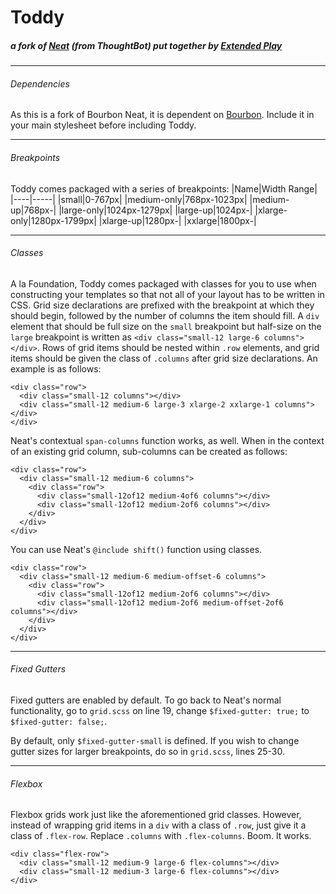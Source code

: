 # Toddy
##### a fork of [Neat](http://neat.bourbon.io/) (from ThoughtBot) put together by [Extended Play](http://www.ep-ny.com)
---
###### Dependencies
As this is a fork of Bourbon Neat, it is dependent on [Bourbon](http://www.bourbon.io). Include it in your main stylesheet before including Toddy.

---
###### Breakpoints
Toddy comes packaged with a series of breakpoints:
|Name|Width Range|
|----|-----|
|small|0-767px|
|medium-only|768px-1023px|
|medium-up|768px-|
|large-only|1024px-1279px|
|large-up|1024px-|
|xlarge-only|1280px-1799px|
|xlarge-up|1280px-|
|xxlarge|1800px-|

---
###### Classes
A la Foundation, Toddy comes packaged with classes for you to use when constructing your templates so that not all of your layout has to be written in CSS. Grid size declarations are prefixed with the breakpoint at which they should begin, followed by the number of columns the item should fill. A `div` element that should be full size on the `small` breakpoint but half-size on the `large` breakpoint is written as `<div class="small-12 large-6 columns"></div>`. Rows of grid items should be nested within `.row` elements, and grid items should be given the class of `.columns` after grid size declarations. An example is as follows:
```
<div class="row">
  <div class="small-12 columns"></div>
  <div class="small-12 medium-6 large-3 xlarge-2 xxlarge-1 columns"></div>
</div>
```

Neat's contextual `span-columns` function works, as well. When in the context of an existing grid column, sub-columns can be created as follows:
```
<div class="row">
  <div class="small-12 medium-6 columns">
    <div class="row">
      <div class="small-12of12 medium-4of6 columns"></div>
      <div class="small-12of12 medium-2of6 columns"></div>
    </div>
  </div>
</div>
```

You can use Neat's `@include shift()` function using classes.
```
<div class="row">
  <div class="small-12 medium-6 medium-offset-6 columns">
    <div class="row">
      <div class="small-12of12 medium-2of6 columns"></div>
      <div class="small-12of12 medium-2of6 medium-offset-2of6 columns"></div>
    </div>
  </div>
</div>
```


---
###### Fixed Gutters
Fixed gutters are enabled by default. To go back to Neat's normal functionality, go to `grid.scss` on line 19, change `$fixed-gutter: true;` to `$fixed-gutter: false;`.

By default, only `$fixed-gutter-small` is defined. If you wish to change gutter sizes for larger breakpoints, do so in `grid.scss`, lines 25-30.

---
###### Flexbox
Flexbox grids work just like the aforementioned grid classes. However, instead of wrapping grid items in a `div` with a class of `.row`, just give it a class of `.flex-row`. Replace `.columns` with `.flex-columns`. Boom. It works.

```
<div class="flex-row">
  <div class="small-12 medium-9 large-6 flex-columns"></div>
  <div class="small-12 medium-3 large-6 flex-columns"></div>
</div>
```
